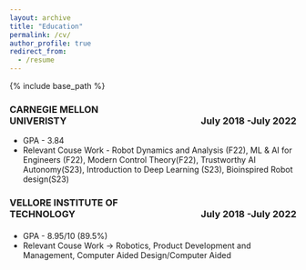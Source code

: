 ```yaml
---
layout: archive
title: "Education"
permalink: /cv/
author_profile: true
redirect_from:
  - /resume
---
```


{% include base_path %}

<p><h3><span style="text-align:left; display:inline-block; width:50%;">CARNEGIE MELLON UNIVERISTY</span><span style="text-align:right; display:inline-block; width:50%;">July 2018 -July 2022</span></h3></p>

  *  GPA - 3.84 
  *  Relevant Couse Work - Robot Dynamics and Analysis (F22), ML & AI for Engineers (F22), Modern Control Theory(F22), Trustworthy AI Autonomy(S23), Introduction to Deep Learning (S23), Bioinspired Robot design(S23)



<p><h3><span style="text-align:left; display:inline-block; width:50%;">VELLORE INSTITUTE OF TECHNOLOGY</span><span style="text-align:right; display:inline-block; width:50%;">July 2018 -July 2022</span></h3></p>
<h4></h4>

  *  GPA - 8.95/10 (89.5%)
  *  Relevant Couse Work -> Robotics, Product Development and Management, Computer Aided Design/Computer Aided